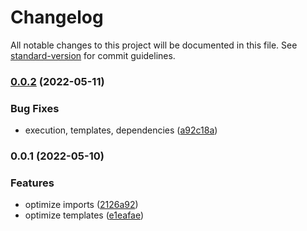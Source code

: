 # Changelog

All notable changes to this project will be documented in this file. See [standard-version](https://github.com/conventional-changelog/standard-version) for commit guidelines.

### [0.0.2](https://github.com/public-js/ng-openapi-gen/compare/0.0.1...0.0.2) (2022-05-11)


### Bug Fixes

* execution, templates, dependencies ([a92c18a](https://github.com/public-js/ng-openapi-gen/commit/a92c18acb1be337f8459d148be0a2a36c4881363))

### 0.0.1 (2022-05-10)


### Features

* optimize imports ([2126a92](https://github.com/public-js/ng-openapi-gen/commit/2126a92751b830e5f21916eb18f965ce55883782))
* optimize templates ([e1eafae](https://github.com/public-js/ng-openapi-gen/commit/e1eafae5b8534c0f06f8906481f75f8465fe0acf))
